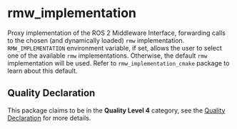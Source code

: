 # rmw_implementation

Proxy implementation of the ROS 2 Middleware Interface, forwarding calls to the chosen (and dynamically loaded) `rmw` implementation.
`RMW_IMPLEMENTATION` environment variable, if set, allows the user to select one of the available `rmw` implementations.
Otherwise, the default `rmw` implementation will be used.
Refer to `rmw_implementation_cmake` package to learn about this default.


## Quality Declaration

This package claims to be in the **Quality Level 4** category, see the [Quality Declaration](./QUALITY_DECLARATION.md) for more details.
